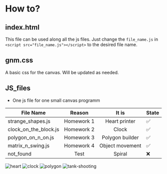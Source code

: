 # How to?
## index.html
This file can be used along all the js files. 
Just change the `file_name.js` in `<script src="file_name.js"></script>` to the desired file name.
## gnm.css
A basic css for the canvas. Will be updated as needed.
## JS_files
* One js file for one small canvas programm

| File Name | Reason | It is | State |
| ------------- |:-------------:| :-----: | ----- |
| strange_shapes.js | Homework 1 | Heart printer |✅|
| clock_on_the_block.js | Homework 2 | Clock |✅|
| polygon_on_n_on.js | Homework 3 | Polygon builder |✅|
| matrix_n_swing.js | Homework 4 |  Object movement |✅|
| not_found | Test | Spiral |:x:|

![heart](https://github.com/Mares1492/school_classes/assets/90237423/c81a28b0-ec95-412f-aeec-d1c53b630b1a  "Homework 1")
![clock](https://github.com/Mares1492/school_classes/assets/90237423/969742c2-31c0-4bd6-b513-8d139d5f227b "Homework 2")
![polygon](https://github.com/Mares1492/school_classes/assets/90237423/9f14b05c-32e5-40e6-ad53-1efc5204f88e "Homework 3")
![tank-shooting](https://github.com/Mares1492/school_classes/assets/90237423/faa2c86a-02e0-4f6c-8911-de6cf8ca2ff1 "Homework 4")
